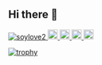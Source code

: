 ## Hi there 🍻


<p align="left">
  <a href="https://github.com/soysan/soysan/">
    <img src="https://komarev.com/ghpvc/?username=soysan" alt="soylove2" />
  </a>
  <a href="https://twitter.com/soylove2">
    <img height="20" src="https://img.shields.io/twitter/follow/soylove2?label=Twitter&logo=twitter&style=flat" alt="soysan" />
  </a>
  <a href="https://github.com/soysan">
    <img height="20" src="https://img.shields.io/github/followers/soysan?label=follow&logo=github&style=flat" alt="soysan" />
  </a>
  <a href="https://qiita.com/soysan">
    <img height="20" src="https://qiita-badge.apiapi.app/s/soysan/posts.svg" alt="soysan" />
  </a>
  <a href="https://qiita.com/soysan">
    <img height="20" src="https://qiita-badge.apiapi.app/s/soysan/contributions.svg" alt="soysan" />
  </a>
</p>

[![trophy](https://github-profile-trophy.vercel.app/?username=soysan&theme=nord)](https://github.com/ryo-ma/github-profile-trophy)